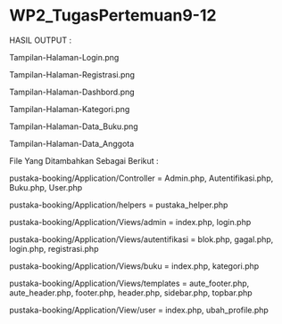 # WP2_TugasPertemuan9-12
HASIL OUTPUT :

Tampilan-Halaman-Login.png

Tampilan-Halaman-Registrasi.png

Tampilan-Halaman-Dashbord.png

Tampilan-Halaman-Kategori.png

Tampilan-Halaman-Data_Buku.png

Tampilan-Halaman-Data_Anggota

File Yang Ditambahkan Sebagai Berikut :

pustaka-booking/Application/Controller = Admin.php, Autentifikasi.php, Buku.php, User.php

pustaka-booking/Application/helpers = pustaka_helper.php

pustaka-booking/Application/Views/admin = index.php, login.php

pustaka-booking/Application/Views/autentifikasi = blok.php, gagal.php, login.php, registrasi.php

pustaka-booking/Application/Views/buku = index.php, kategori.php

pustaka-booking/Application/Views/templates = aute_footer.php, aute_header.php, footer.php, header.php, sidebar.php, topbar.php

pustaka-booking/Application/View/user = index.php, ubah_profile.php

